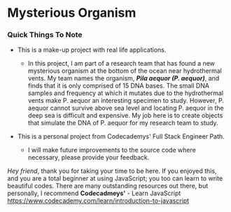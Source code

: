 # Mysterious Organism

### Quick Things To Note

+ This is a make-up project with real life applications.

  + In this project, I am part of a research team that has found a new mysterious organism at the bottom of the ocean near
  hydrothermal vents. My team names the organism, ***Pila aequor (P. aequor)***, and finds that it is only comprised of 15 DNA
  bases. The small DNA samples and frequency at which it mutates due to the hydrothermal vents make P. aequor an interesting
  specimen to study. However, P. aequor cannot survive above sea level and locating P. aequor in the deep sea is difficult and
  expensive. My job here is to create objects that simulate the DNA of P. aequor for my research team to study.

+ This is a personal project from Codecademys' Full Stack Engineer Path.
  + I will make future improvements to the source code where necessary, please provide your feedback.

*Hey friend*, thank you for taking your time to be here. If you enjoyed this, and you are a total beginner at using JavaScript;
you too can learn to write beautiful codes. There are many outstanding resources out there, but personally, I recommend
**Codecadmeys'** - Learn JavaScript <https://www.codecademy.com/learn/introduction-to-javascript>